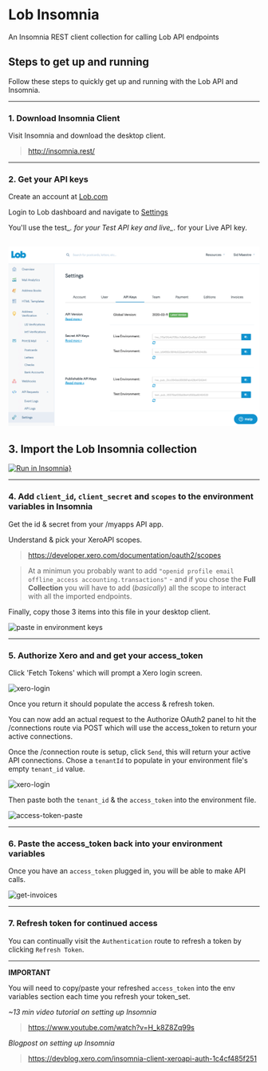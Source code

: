 # Lob Insomnia
An Insomnia REST client collection for calling Lob API endpoints


## Steps to get up and running
Follow these steps to quickly get up and running with the Lob API and Insomnia.

---

### 1. Download Insomnia Client
Visit Insomnia and download the desktop client.
> http://insomnia.rest/

---

### 2. Get your API keys

Create an account at [Lob.com](https://dashboard.lob.com/#/register)

Login to Lob dashboard and navigate to [Settings](https://dashboard.lob.com/#/settings/account)

You'll use the test_*. for your Test API key and live_*. for your Live API key.

![settings and api key](images/lob-account-settings-api-keys.png)
----

## 3. Import the Lob Insomnia collection

[![Run in Insomnia}](https://insomnia.rest/images/run.svg)](https://insomnia.rest/run/?label=Lob%20Insomnia&uri=https%3A%2F%2Fraw.githubusercontent.com%2FSidneyAllen%2Flob-insomnia%2Fmain%2Flob-insomnia-1.0.0.json%3Ftoken%3DAAERP75JPF6KZIIBNLNJEPDBBMH46)


---

### 4. Add `client_id`, `client_secret` and `scopes` to the environment variables in Insomnia
Get the id & secret from your /myapps API app.

Understand & pick your XeroAPI scopes.
> https://developer.xero.com/documentation/oauth2/scopes

> At a minimun you probably want to add `"openid profile email offline_access accounting.transactions"` - and if you chose the **Full Collection** you will have to add (_basically_) all the scope to interact with all the imported endpoints.

Finally, copy those 3 items into this file in your desktop client.

![paste in environment keys](images/env.png)

---

### 5. Authorize Xero and and get your access_token

Click 'Fetch Tokens' which will prompt a Xero login screen.

![xero-login](images/xero-login.png)

Once you return it should populate the access & refresh token.

You can now add an actual request to the Authorize OAuth2 panel to hit the /connections route via POST which will use the access_token to return your active connections.

Once the /connection route is setup, click `Send`, this will return your active API connections. Chose a `tenantId` to populate in your environment file's empty `tenant_id` value.

![xero-login](images/post-auth.png)

Then paste both the `tenant_id` & the `access_token` into the environment file.

![access-token-paste](images/access-token.png)

---

### 6. Paste the access_token back into your environment variables
Once you have an `access_token` plugged in, you will be able to make API calls.

![get-invoices](images/get-invoices.png)

---
### 7. Refresh token for continued access
You can continually visit the `Authentication` route to refresh a token by clicking `Refresh Token`.

---

**IMPORTANT**

You will need to copy/paste your refreshed `access_token` into the env variables section each time you refresh your token_set.

_~13 min video tutorial on setting up Insomnia_
> https://www.youtube.com/watch?v=H_k8Z8Zq99s

_Blogpost on setting up Insomnia_
> https://devblog.xero.com/insomnia-client-xeroapi-auth-1c4cf485f251
